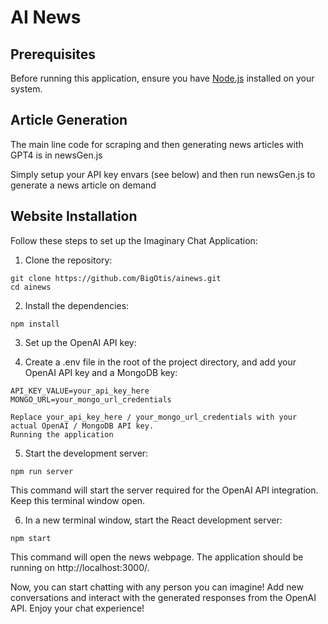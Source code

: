# AI News
## Prerequisites

Before running this application, ensure you have [Node.js](https://nodejs.org/) installed on your system.

## Article Generation

The main line code for scraping and then generating news articles with GPT4 is in newsGen.js

Simply setup your API key envars (see below) and then run newsGen.js to generate a news article on demand

## Website Installation

Follow these steps to set up the Imaginary Chat Application:

1. Clone the repository:

```
git clone https://github.com/BigOtis/ainews.git
cd ainews
```

2. Install the dependencies:

```
npm install
```

3. Set up the OpenAI API key:

4. Create a .env file in the root of the project directory, and add your OpenAI API key and a MongoDB key:

```
API_KEY_VALUE=your_api_key_here
MONGO_URL=your_mongo_url_credentials

Replace your_api_key_here / your_mongo_url_credentials with your actual OpenAI / MongoDB API key.
Running the application
```
5. Start the development server:


```
npm run server
```

This command will start the server required for the OpenAI API integration. Keep this terminal window open.

6. In a new terminal window, start the React development server:
```
npm start
```

This command will open the news webpage. The application should be running on http://localhost:3000/.

Now, you can start chatting with any person you can imagine! Add new conversations and interact with the generated responses from the OpenAI API. Enjoy your chat experience!
